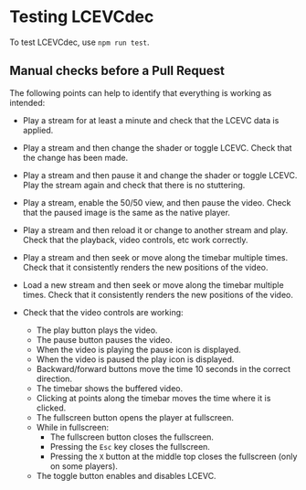 # Testing LCEVCdec

To test LCEVCdec, use `npm run test`.

## Manual checks before a Pull Request

The following points can help to identify that everything is working as
intended:

* Play a stream for at least a minute and check that the LCEVC data is
  applied.

* Play a stream and then change the shader or toggle LCEVC. Check that the change has
  been made.

* Play a stream and then pause it and change the shader or toggle LCEVC.
  Play the stream again and check that there is no stuttering. 

* Play a stream, enable the 50/50 view, and then pause the video. Check that the paused image
  is the same as the native player.

* Play a stream and then reload it or change to another stream and play. Check that
  the playback, video controls, etc work correctly.

* Play a stream and then seek or move along the timebar multiple times. Check
  that it consistently renders the new positions of the video.

* Load a new stream and then seek or move along the timebar multiple times. Check
  that it consistently renders the new positions of the video.

* Check that the video controls are working:
  * The play button plays the video.
  * The pause button pauses the video.
  * When the video is playing the pause icon is displayed.
  * When the video is paused the play icon is displayed.
  * Backward/forward buttons move the time 10 seconds in the correct direction.
  * The timebar shows the buffered video.
  * Clicking at points along the timebar moves the time where it is clicked.
  * The fullscreen button opens the player at fullscreen.
  * While in fullscreen:
    * The fullscreen button closes the fullscreen.
    * Pressing the `Esc` key closes the fullscreen.
    * Pressing the `X` button at the middle top closes the fullscreen (only on some
      players).
  * The toggle button enables and disables LCEVC.
